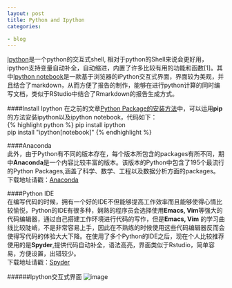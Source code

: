```yaml
---
layout: post
title: Python and Ipython
categories:

- blog
---
```


[Ipython](http://ipython.org)是一个python的交互式shell, 相对于python的Shell来说会更好用，ipython支持变量自动补全，自动缩进，内置了许多比较有用的功能和函数[1]。其中[Ipython notebook](http://ipython.org/notebook.html)是一款基于浏览器的iPython交互式界面，界面较为美观，并且结合了markdown，从而方便了报告的制作，能够在进行python计算的同时编写文档，类似于RStudio中结合了Rmarkdown的报告生成方式。

####Install Ipython
在之前的文章[Python Package的安装方法](http://xw393.github.io/blog/2015/02/03/python_packages.html)中，可以运用**pip**的方法安装ipython以及ipython notebook，代码如下：  
{% highlight python %}
pip install ipython  
pip install "ipython[notebook]"
{% endhighlight %}

####Anaconda   
此外，由于Python有不同的版本存在，每个版本所包含的packages有所不同，期中**Anaconda**是一个内容比较丰富的版本。该版本的Python中包含了195个最流行的Python Packages,涵盖了科学、数学、工程以及数据分析方面的packages。  
下载地址请戳：[Anaconda](http://continuum.io/downloads)

####Python IDE   
在编写代码的时候，拥有一个好的IDE不但能够提高工作效率而且能够使得心情比较愉悦，Python的IDE有很多种，娴熟的程序员会选择使用**Emacs, Vim**等强大的代码编辑器，通过自己搭建工作环境进行代码的写作，但是**Emacs, Vim**
的学习曲线比较陡峭，不是非常容易上手，因此在不熟练的时候使用这些代码编辑器反而会使得写代码的体验大大下降。在使用了多个Python的IDE之后，现在个人比较推荐使用的是**Spyder**,提供代码自动补全，语法高亮，界面类似于Rstudio，简单容易，方便设置，出错较少。  
下载地址请戳：[Spyder](https://code.google.com/p/spyderlib/)

######Ipython交互式界面
![image](xw393.github.io/assets/images/ipython.png)










